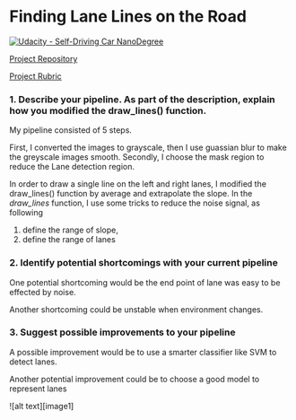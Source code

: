 # Finding Lane Lines on the Road
[![Udacity - Self-Driving Car NanoDegree](https://s3.amazonaws.com/udacity-sdc/github/shield-carnd.svg)](http://www.udacity.com/drive)

[Project Repository](https://github.com/udacity/CarND-LaneLines-P1)

[Project Rubric](https://review.udacity.com/#!/rubrics/1967/view) 

### 1. Describe your pipeline. As part of the description, explain how you modified the draw_lines() function.

My pipeline consisted of 5 steps.

First, I converted the images to grayscale, then I use guassian blur to make the greyscale images smooth. Secondly, I choose the mask region to reduce the Lane detection region.

In order to draw a single line on the left and right lanes, I modified the draw_lines() function by average and extrapolate the slope. In the *draw_lines* function, I use some tricks to reduce the noise signal, as following

1. define the range of slope,
2. define the range of lanes


### 2. Identify potential shortcomings with your current pipeline


One potential shortcoming would be the end point of lane was easy to be effected by noise.

Another shortcoming could be unstable when environment changes.


### 3. Suggest possible improvements to your pipeline

A possible improvement would be to use a smarter classifier like SVM to detect lanes.

Another potential improvement could be to choose a good model to represent lanes

![alt text][image1]
